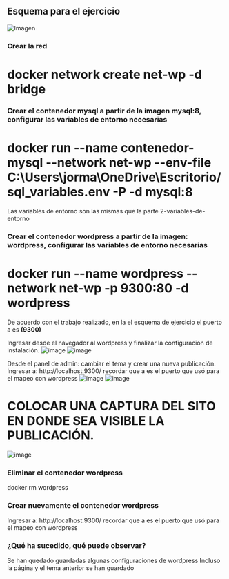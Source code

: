 ## Esquema para el ejercicio
![Imagen](imagenes/esquema-ejercicio5.PNG)

### Crear la red
# docker network create net-wp -d bridge

### Crear el contenedor mysql a partir de la imagen mysql:8, configurar las variables de entorno necesarias
# docker run --name contenedor-mysql --network net-wp --env-file C:\Users\jorma\OneDrive\Escritorio/sql_variables.env -P -d mysql:8
Las variables de entorno son las mismas que la parte 2-variables-de-entorno

### Crear el contenedor wordpress a partir de la imagen: wordpress, configurar las variables de entorno necesarias
# docker run --name wordpress --network net-wp -p 9300:80 -d wordpress

De acuerdo con el trabajo realizado, en la el esquema de ejercicio el puerto a es **(9300)**

Ingresar desde el navegador al wordpress y finalizar la configuración de instalación.
![image](https://github.com/JorMath/2024A-ISWD633-Practica2/assets/94020880/9b16f344-4127-4b32-9832-80287a8bac74)
![image](https://github.com/JorMath/2024A-ISWD633-Practica2/assets/94020880/b6da3951-8485-4cad-86a6-dcf5fb8d7136)



Desde el panel de admin: cambiar el tema y crear una nueva publicación.
Ingresar a: http://localhost:9300/ 
recordar que a es el puerto que usó para el mapeo con wordpress
![image](https://github.com/JorMath/2024A-ISWD633-Practica2/assets/94020880/bf3651e3-4986-44d3-9fef-c16dbfa353b9)
![image](https://github.com/JorMath/2024A-ISWD633-Practica2/assets/94020880/4ca03ca4-7a33-465e-a639-a01bdb023222)

# COLOCAR UNA CAPTURA DEL SITO EN DONDE SEA VISIBLE LA PUBLICACIÓN.
![image](https://github.com/JorMath/2024A-ISWD633-Practica2/assets/94020880/968c27b7-0bfc-499f-88db-3d846a4d800c)

### Eliminar el contenedor wordpress
docker rm wordpress

### Crear nuevamente el contenedor wordpress
Ingresar a: http://localhost:9300/ 
recordar que a es el puerto que usó para el mapeo con wordpress

### ¿Qué ha sucedido, qué puede observar?
Se han quedado guardadas algunas configuraciones de wordpress
Incluso la página y el tema anterior se han guardado





